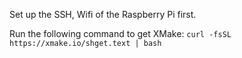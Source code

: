 Set up the SSH, Wifi of the Raspberry Pi first.

Run the following command to get XMake: `curl -fsSL https://xmake.io/shget.text | bash`